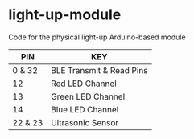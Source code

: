 # light-up-module
Code for the physical light-up Arduino-based module

PIN | KEY
--- | ---
0 & 32 | BLE Transmit & Read Pins
12 | Red LED Channel
13 | Green LED Channel
14 | Blue LED Channel
22 & 23 | Ultrasonic Sensor